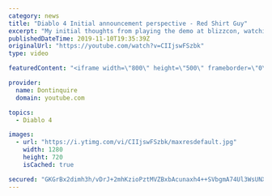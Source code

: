 ```yaml
---
category: news
title: "Diablo 4 Initial announcement perspective - Red Shirt Guy"
excerpt: "My initial thoughts from playing the demo at blizzcon, watching the developer interviews, and listening to the wacky Q&A from the systems and features panel."
publishedDateTime: 2019-11-10T19:35:39Z
originalUrl: "https://youtube.com/watch?v=CIIjswFSzbk"
type: video

featuredContent: "<iframe width=\"800\" height=\"500\" frameborder=\"0\" src=\"https://www.youtube.com/embed/CIIjswFSzbk\" allow=\"accelerometer; autoplay; encrypted-media; gyroscope; picture-in-picture\" allowfullscreen></iframe>"

provider:
  name: Dontinquire
  domain: youtube.com

topics:
  - Diablo 4

images:
  - url: "https://i.ytimg.com/vi/CIIjswFSzbk/maxresdefault.jpg"
    width: 1280
    height: 720
    isCached: true

secured: "GKGrBx2dimh3h/vDrJ+2mhKzioPztMVZBxbAcunaxh4++SVbgmA74Ul3WsUNXqgdkUMZNyv6lfU2bBpZF80Nh1f6+R7QPK3mVdWPCi70lPqV/UfaFjrLdEJJaZMRWthUYmTHRWT7KCx93ypITwJdPcTi7dgKsaX31Im+c0feRlF9x770XIzAQl5ier6WEJTdd3DhUcLVKLl2EvqUt9oxUNivyLwzJCFnZXukicl7sb9O2zJLmFSb6j6KFHsW0oPyMp/lhrlz5WwnjQTlLral7YBVSx5kHPNMEMO1k4jx0ghubXs3HIxq+D4tkEPnvS3Pp5jqIsWTtRLILcV/ncDClEf2fbg/PHEZ3iHwpABrV3tL0RHb6tm1Rpu7MFlk8laJKP0KECO2ENu41kI/qH1I4XTrkEB4r1flp3uVk15xPeALp/TvxE0kvUSKPnvPx2xi;9Y854UhjVOzPftnIR2j/0A=="
---
```


